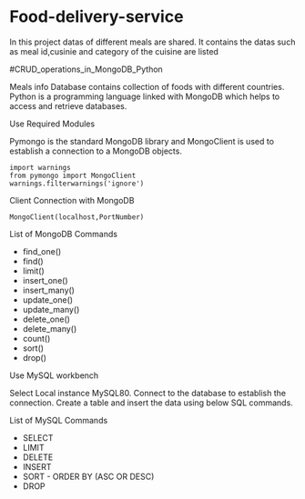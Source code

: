 # Food-delivery-service
In this project datas of different meals are shared.
It contains the datas such as meal id,cusinie and category of the cuisine are listed

#CRUD_operations_in_MongoDB_Python

Meals info Database contains collection of foods with different countries. Python is a programming language linked with MongoDB which helps to access and retrieve databases.

Use Required Modules

Pymongo is the standard MongoDB library and MongoClient is used to establish a connection to a MongoDB objects.

    import warnings
    from pymongo import MongoClient
    warnings.filterwarnings('ignore')
Client Connection with MongoDB

    MongoClient(localhost,PortNumber)

List of MongoDB Commands

* find_one()
* find()
* limit()
* insert_one()
* insert_many()
* update_one()
* update_many()
* delete_one()
* delete_many()
* count()
* sort()
* drop()

Use MySQL workbench

Select Local instance MySQL80. Connect to the database to establish the connection. Create a table and insert the data using below SQL commands.

List of MySQL Commands

* SELECT
* LIMIT
* DELETE
* INSERT
* SORT - ORDER BY (ASC OR DESC)
* DROP
